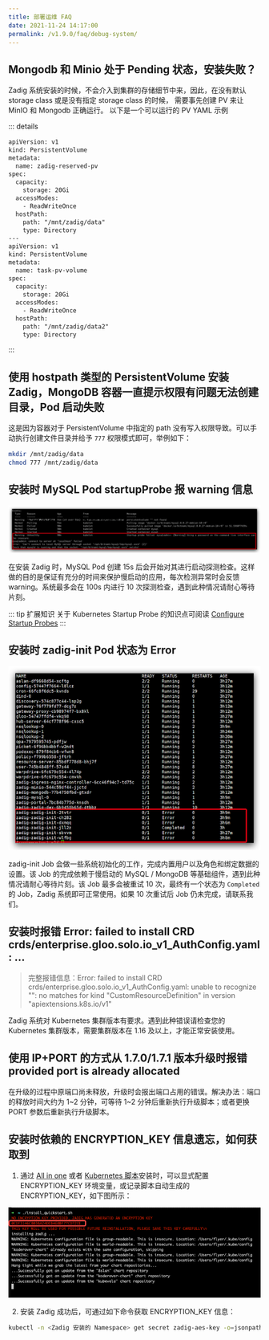 ```yaml
---
title: 部署运维 FAQ
date: 2021-11-24 14:17:00
permalink: /v1.9.0/faq/debug-system/
---
```


## Mongodb 和 Minio 处于 Pending 状态，安装失败？

Zadig 系统安装的时候，不会介入到集群的存储细节中来，因此，在没有默认 storage class 或是没有指定 storage
class 的时候， 需要事先创建 PV 来让 MinIO 和 Mongodb 正确运行。 以下是一个可以运行的 PV YAML 示例

::: details
```
apiVersion: v1
kind: PersistentVolume
metadata:
  name: zadig-reserved-pv
spec:
  capacity:
    storage: 20Gi
  accessModes:
    - ReadWriteOnce
  hostPath:
    path: "/mnt/zadig/data"
    type: Directory
---
apiVersion: v1
kind: PersistentVolume
metadata:
  name: task-pv-volume
spec:
  capacity:
    storage: 20Gi
  accessModes:
    - ReadWriteOnce
  hostPath:
    path: "/mnt/zadig/data2"
    type: Directory
```
:::

## 使用 hostpath 类型的 PersistentVolume 安装 Zadig，MongoDB 容器一直提示权限有问题无法创建目录，Pod 启动失败

这是因为容器对于 PersistentVolume 中指定的 path 没有写入权限导致。可以手动执行创建文件目录并给予 `777` 权限模式即可，举例如下：

```bash
mkdir /mnt/zadig/data
chmod 777 /mnt/zadig/data
```

## 安装时 MySQL Pod startupProbe 报 warning 信息

![mysql_pod_startup_probe_warning](./_images/mysql_pod_startup_probe_warning.png)

在安装 Zadig 时，MySQL Pod 创建 15s 后会开始对其进行启动探测检查。这样做的目的是保证有充分的时间来保护慢启动的应用，每次检测异常时会反馈 warning。系统最多会在 100s 内进行 10 次探测检查，遇到此种情况请耐心等待片刻。

::: tip 扩展知识
关于 Kubernetes Startup Probe 的知识点可阅读 [Configure Startup Probes](https://kubernetes.io/docs/tasks/configure-pod-container/configure-liveness-readiness-startup-probes)
:::

## 安装时 zadig-init Pod 状态为 Error

![zadig_init_job_error](./_images/zadig_init_job_error.png)

zadig-init Job 会做一些系统初始化的工作，完成内置用户以及角色和绑定数据的设置。该 Job 的完成依赖于慢启动的 MySQL / MongoDB 等基础组件，遇到此种情况请耐心等待片刻。该 Job 最多会被重试 10 次，最终有一个状态为 `Completed` 的 Job，Zadig 系统即可正常使用。如果 10 次重试后 Job 仍未完成，请联系我们。

## 安装时报错 Error: failed to install CRD crds/enterprise.gloo.solo.io_v1_AuthConfig.yaml: ...
> 完整报错信息：Error: failed to install CRD crds/enterprise.gloo.solo.io_v1_AuthConfig.yaml: unable to recognize "": no matches for kind "CustomResourceDefinition" in version "apiextensions.k8s.io/v1"

Zadig 系统对 Kubernetes 集群版本有要求。遇到此种错误请检查您的 Kubernetes 集群版本，需要集群版本在 1.16 及以上，才能正常安装使用。

## 使用 IP+PORT 的方式从 1.7.0/1.7.1 版本升级时报错 provided port is already allocated

在升级的过程中原端口尚未释放，升级时会报出端口占用的错误。解决办法：端口的释放时间大约为 1~2 分钟，可等待 1~2 分钟后重新执行升级脚本；或者更换 PORT 参数后重新执行升级脚本。

## 安装时依赖的 ENCRYPTION_KEY 信息遗忘，如何获取到

1. 通过 [All in one](/v1.9.0/install/all-in-one/) 或者 [Kubernetes 脚本](/v1.9.0/install/install-on-k8s/)安装时，可以显式配置 ENCRYPTION_KEY 环境变量，或记录脚本自动生成的 ENCRYPTION_KEY，如下图所示：

![查看 ENCRYPTION_KEY](./_images/show_encryption_key.png)

2. 安装 Zadig 成功后，可通过如下命令获取 ENCRYPTION_KEY 信息：

```bash
kubectl -n <Zadig 安装的 Namespace> get secret zadig-aes-key -o=jsonpath='{.data.aesKey}' | base64 -d
```
